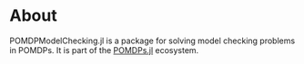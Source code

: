 # About

POMDPModelChecking.jl is a package for solving model checking problems in POMDPs. It is part of the [POMDPs.jl](https://github.com/JuliaPOMDP/POMDPs.jl) ecosystem. 

```@contents
```

